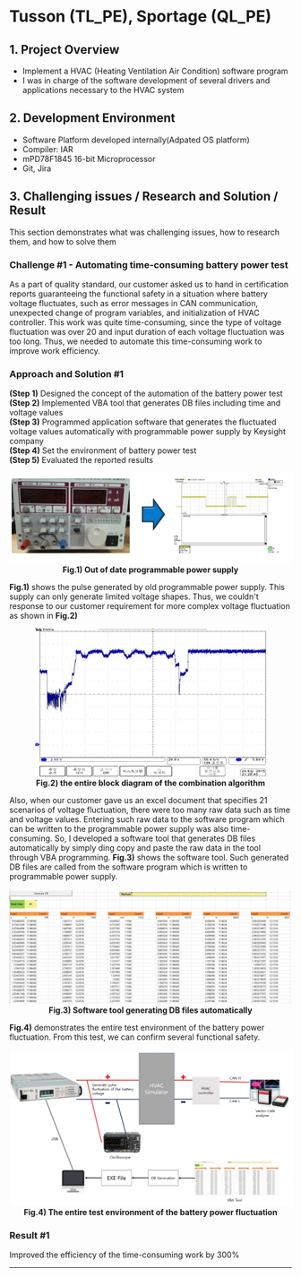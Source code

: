 # Tusson (TL_PE), Sportage (QL_PE)

## 1. Project Overview
- Implement a HVAC (Heating Ventilation Air Condition) software program
- I was in charge of the software development of several drivers and applications necessary to the HVAC system

## 2. Development Environment
-  Software Platform developed internally(Adpated OS platform)
-  Compiler: IAR
-  mPD78F1845 16-bit Microprocessor
-  Git, Jira

## 3. Challenging issues / Research and Solution / Result
This section demonstrates what was challenging issues, how to research them, and how to solve them

### Challenge #1 - Automating time-consuming battery power test
As a part of quality standard, our customer asked us to hand in certification reports guaranteeing the functional safety in a situation where battery voltage fluctuates, such as error messages in CAN communication, unexpected change of program variables, and initialization of HVAC controller. This work was quite time-consuming, since the type of voltage fluctuation was over 20 and input duration of each voltage fluctuation was too long. Thus, we needed to automate this time-consuming work to improve work efficiency.

### Approach and Solution #1
**(Step 1)** Designed the concept of the automation of the battery power test<br>
**(Step 2)** Implemented VBA tool that generates DB files including time and voltage values<br>
**(Step 3)** Programmed application software that generates the fluctuated voltage values automatically with programmable power supply by Keysight company<br>
**(Step 4)** Set the environment of battery power test<br>
**(Step 5)** Evaluated the reported results <br>

<p align="center">
<img src="./Img/ICE_PPS_oldpulse.jpg"><br>
<strong>Fig.1) Out of date programmable power supply</strong>
<p>

**Fig.1)** shows the pulse generated by old programmable power supply. This supply can only generate limited voltage shapes. Thus, we couldn't response to our customer requirement for more complex voltage fluctuation as shown in **Fig.2)**

<p align="center">
<img src="./Img/ICE_PPS_Pulse.jpg"><br>
<strong>Fig.2) the entire block diagram of the combination algorithm</strong>
<p>

Also, when our customer gave us an excel document that specifies 21 scenarios of voltage fluctuation, there were too many raw data such as time and voltage values. Entering such raw data to the software program which can be written to the programmable power supply was also time-consuming. So, I developed a software tool that generates DB files automatically by simply ding copy and paste the raw data in the tool through VBA programming. **Fig.3)** shows the software tool. Such generated DB files are called from the software program which is written to programmable power supply.

<p align="center">
<img src="./Img/ICE_PPS_Tool.jpg"><br>
<strong>Fig.3) Software tool generating DB files automatically</strong>
<p>

**Fig.4)** demonstrates the entire test environment of the battery power fluctuation. From this test, we can confirm several functional safety.

<p align="center">
<img src="./Img/ICE_PPS_Structure.jpg"><br>
<strong>Fig.4) The entire test environment of the battery power fluctuation</strong>
<p>

### Result #1
Improved the efficiency of the time-consuming work by 300%

---

